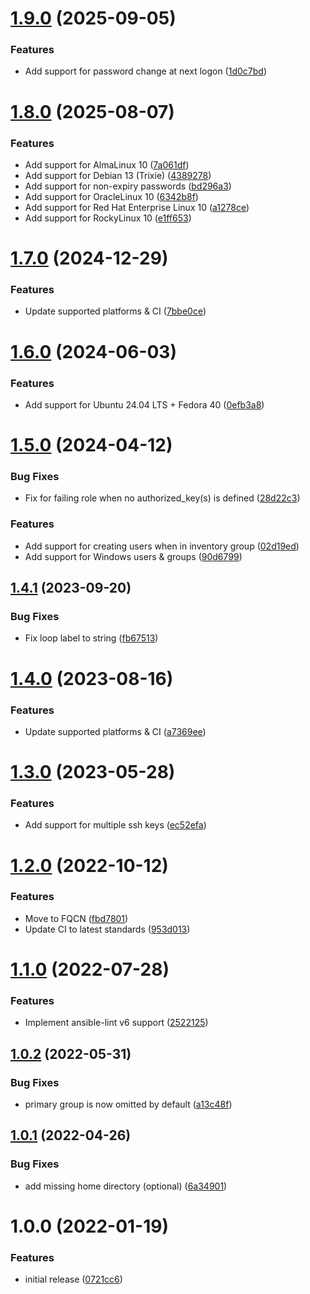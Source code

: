 # [1.9.0](https://github.com/de-it-krachten/ansible-role-users/compare/v1.8.0...v1.9.0) (2025-09-05)


### Features

* Add support for password change at next logon ([1d0c7bd](https://github.com/de-it-krachten/ansible-role-users/commit/1d0c7bd3f39804ec667fa7f5d617dc6e54c3b848))

# [1.8.0](https://github.com/de-it-krachten/ansible-role-users/compare/v1.7.0...v1.8.0) (2025-08-07)


### Features

* Add support for AlmaLinux 10 ([7a061df](https://github.com/de-it-krachten/ansible-role-users/commit/7a061dfe7313e3f3ca01ac00e75fc73cd3211009))
* Add support for Debian 13 (Trixie) ([4389278](https://github.com/de-it-krachten/ansible-role-users/commit/4389278aa0d214773c08f1ec7fd9b7a4138380dd))
* Add support for non-expiry passwords ([bd296a3](https://github.com/de-it-krachten/ansible-role-users/commit/bd296a3df01b65bbd14e0cf273b8e3f33effd9a7))
* Add support for OracleLinux 10 ([6342b8f](https://github.com/de-it-krachten/ansible-role-users/commit/6342b8f20086d02d52ed3e5bbac48f48db3185a8))
* Add support for Red Hat Enterprise Linux 10 ([a1278ce](https://github.com/de-it-krachten/ansible-role-users/commit/a1278ce09d5d405bd7ebecd88437885bb41ff8e4))
* Add support for RockyLinux 10 ([e1ff653](https://github.com/de-it-krachten/ansible-role-users/commit/e1ff65369446d03a85490acc050e180481dd9b22))

# [1.7.0](https://github.com/de-it-krachten/ansible-role-users/compare/v1.6.0...v1.7.0) (2024-12-29)


### Features

* Update supported platforms & CI ([7bbe0ce](https://github.com/de-it-krachten/ansible-role-users/commit/7bbe0ce88dd691be7c9f2c6aacc398b14b5ab332))

# [1.6.0](https://github.com/de-it-krachten/ansible-role-users/compare/v1.5.0...v1.6.0) (2024-06-03)


### Features

* Add support for Ubuntu 24.04 LTS + Fedora 40 ([0efb3a8](https://github.com/de-it-krachten/ansible-role-users/commit/0efb3a8e1605b131f6e4225012e40c475e6fb734))

# [1.5.0](https://github.com/de-it-krachten/ansible-role-users/compare/v1.4.1...v1.5.0) (2024-04-12)


### Bug Fixes

* Fix for failing role when no authorized_key(s) is defined ([28d22c3](https://github.com/de-it-krachten/ansible-role-users/commit/28d22c34892ca62e77db3ffe08a17698159e0c4b))


### Features

* Add support for creating users when in inventory group ([02d19ed](https://github.com/de-it-krachten/ansible-role-users/commit/02d19ede1b6aad78bce4377bb536c2417709a79a))
* Add support for Windows users & groups ([90d6799](https://github.com/de-it-krachten/ansible-role-users/commit/90d6799602e7053efb29b01854c02cc9353f0563))

## [1.4.1](https://github.com/de-it-krachten/ansible-role-users/compare/v1.4.0...v1.4.1) (2023-09-20)


### Bug Fixes

* Fix loop label to string ([fb67513](https://github.com/de-it-krachten/ansible-role-users/commit/fb675130a79aaca5d4122070e66a7d3cc683824b))

# [1.4.0](https://github.com/de-it-krachten/ansible-role-users/compare/v1.3.0...v1.4.0) (2023-08-16)


### Features

* Update supported platforms & CI ([a7369ee](https://github.com/de-it-krachten/ansible-role-users/commit/a7369eed728f8c84c23245d20b93dc6c0e94432d))

# [1.3.0](https://github.com/de-it-krachten/ansible-role-users/compare/v1.2.0...v1.3.0) (2023-05-28)


### Features

* Add support for multiple ssh keys ([ec52efa](https://github.com/de-it-krachten/ansible-role-users/commit/ec52efa99720a4af43a0b417419586616f809a60))

# [1.2.0](https://github.com/de-it-krachten/ansible-role-users/compare/v1.1.0...v1.2.0) (2022-10-12)


### Features

* Move to FQCN ([fbd7801](https://github.com/de-it-krachten/ansible-role-users/commit/fbd780131599b6030d60bcc3dd75821c838f5a20))
* Update CI to latest standards ([953d013](https://github.com/de-it-krachten/ansible-role-users/commit/953d01314077da61e0cd3b963bc4d801e25fcab1))

# [1.1.0](https://github.com/de-it-krachten/ansible-role-users/compare/v1.0.2...v1.1.0) (2022-07-28)


### Features

* Implement ansible-lint v6 support ([2522125](https://github.com/de-it-krachten/ansible-role-users/commit/252212529662770fce1dc30ccf96d5292911f1be))

## [1.0.2](https://github.com/de-it-krachten/ansible-role-users/compare/v1.0.1...v1.0.2) (2022-05-31)


### Bug Fixes

* primary group is now omitted by default ([a13c48f](https://github.com/de-it-krachten/ansible-role-users/commit/a13c48f29f1a27b92cf08bd28ab478eba8c8b5d0))

## [1.0.1](https://github.com/de-it-krachten/ansible-role-users/compare/v1.0.0...v1.0.1) (2022-04-26)


### Bug Fixes

* add missing home directory (optional) ([6a34901](https://github.com/de-it-krachten/ansible-role-users/commit/6a34901046b3e1ee07e47ce79448640f80451d97))

# 1.0.0 (2022-01-19)


### Features

* initial release ([0721cc6](https://github.com/de-it-krachten/ansible-role-users/commit/0721cc6ed4e49fe2e246b1126d9daccd00190ca6))
